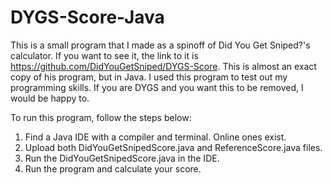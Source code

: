 # DYGS-Score-Java

This is a small program that I made as a spinoff of Did You Get Sniped?'s calculator. If you want to see it, the link to it is https://github.com/DidYouGetSniped/DYGS-Score. This is almost an exact copy of his program, but in Java. I used this program to test out my programming skills. If you are DYGS and you want this to be removed, I would be happy to. 

To run this program, follow the steps below:

1. Find a Java IDE with a compiler and terminal. Online ones exist.
2. Upload both DidYouGetSnipedScore.java and ReferenceScore.java files.
3. Run the DidYouGetSnipedScore.java in the IDE.
4. Run the program and calculate your score.
